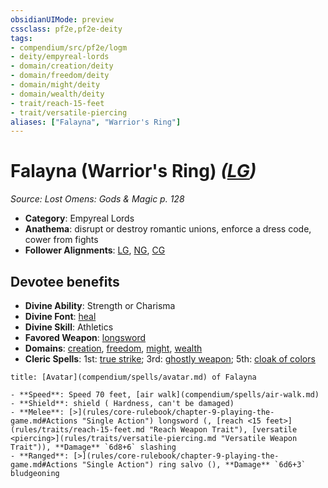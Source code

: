 ```yaml
---
obsidianUIMode: preview
cssclass: pf2e,pf2e-deity
tags:
- compendium/src/pf2e/logm
- deity/empyreal-lords
- domain/creation/deity
- domain/freedom/deity
- domain/might/deity
- domain/wealth/deity
- trait/reach-15-feet
- trait/versatile-piercing
aliases: ["Falayna", "Warrior's Ring"]
---
```

# Falayna (Warrior's Ring) *([LG](rules/traits/lg-b1.md "Lawful Good Alignment Trait"))*  
*Source: Lost Omens: Gods & Magic p. 128*  

- **Category**: Empyreal Lords
- **Anathema**: disrupt or destroy romantic unions, enforce a dress code, cower from fights
- **Follower Alignments**: [LG](rules/traits/lg-b1.md "Lawful Good Alignment Trait"), [NG](rules/traits/ng-b1.md "Neutral Good Alignment Trait"), [CG](rules/traits/cg-b1.md "Chaotic Good Alignment Trait")

## Devotee benefits

- **Divine Ability**: Strength or Charisma
- **Divine Font**: [heal](heal.md)
- **Divine Skill**: Athletics
- **Favored Weapon**: [longsword](longsword.md)
- **Domains**: [creation](Reference/Compendium/Setting/domains.md#Creation), [freedom](Reference/Compendium/Setting/domains.md#Freedom), [might](Reference/Compendium/Setting/domains.md#Might), [wealth](Reference/Compendium/Setting/domains.md#Wealth)
- **Cleric Spells**: 1st: [true strike](true-strike.md); 3rd: [ghostly weapon](ghostly-weapon.md); 5th: [cloak of colors](cloak-of-colors.md)

```ad-embed-avatar
title: [Avatar](compendium/spells/avatar.md) of Falayna

- **Speed**: Speed 70 feet, [air walk](compendium/spells/air-walk.md)
- **Shield**: shield ( Hardness, can't be damaged)
- **Melee**: [>](rules/core-rulebook/chapter-9-playing-the-game.md#Actions "Single Action") longsword (, [reach <15 feet>](rules/traits/reach-15-feet.md "Reach Weapon Trait"), [versatile <piercing>](rules/traits/versatile-piercing.md "Versatile Weapon Trait")), **Damage** `6d8+6` slashing 
- **Ranged**: [>](rules/core-rulebook/chapter-9-playing-the-game.md#Actions "Single Action") ring salvo (), **Damage** `6d6+3` bludgeoning 
```
